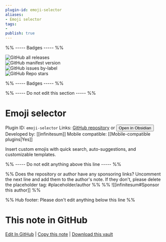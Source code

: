 ```yaml
---
plugin-id: emoji-selector
aliases:
- Emoji selector
tags: 
- 
publish: true
---
```


%% ----- Badges ----- %%

![GitHub all releases](https://img.shields.io/github/downloads/infinitesum/obsidian-emoji-selector/total?color=573E7A&logo=github&style=for-the-badge)   
![GitHub manifest version](https://img.shields.io/github/manifest-json/v/infinitesum/obsidian-emoji-selector?color=573E7A&logo=github&style=for-the-badge)   
![GitHub issues by-label](https://img.shields.io/github/issues/infinitesum/obsidian-emoji-selector/help%20wanted?color=573E7A&logo=github&style=for-the-badge)   
![GitHub Repo stars](https://img.shields.io/github/stars/infinitesum/obsidian-emoji-selector?color=573E7A&logo=github&style=for-the-badge)

%% ----- Badges ----- %%

%% ----- Do not edit this section ----- %%

# Emoji selector

Plugin ID: `emoji-selector`
Links: [GitHub repository](https://github.com/infinitesum/obsidian-emoji-selector) or [<button id=HH>Open in Obsidian</button>](obsidian://show-plugin?id=emoji-selector)
Developed by: [[infinitesum]]
Mobile compatible: [[Mobile-compatible plugins|Yes]]

Insert custom emojis with quick search, auto-suggestions, and customizable templates.

%% ----- Do not edit anything above this line ----- %% 

%% Does the repository or author have any sponsoring links? Uncomment the next line and add them to the author's note. If they don't, please delete the placeholder tag: #placeholder/author %%
%% ![[infinitesum#Sponsor this author]] %%

%% Hub footer: Please don't edit anything below this line %%

# This note in GitHub

<span class="git-footer">[Edit In GitHub](https://github.dev/obsidian-community/obsidian-hub/blob/main/02%20-%20Community%20Expansions/02.05%20All%20Community%20Expansions/Plugins/emoji-selector.md "git-hub-edit-note") | [Copy this note](https://raw.githubusercontent.com/obsidian-community/obsidian-hub/main/02%20-%20Community%20Expansions/02.05%20All%20Community%20Expansions/Plugins/emoji-selector.md "git-hub-copy-note") | [Download this vault](https://github.com/obsidian-community/obsidian-hub/archive/refs/heads/main.zip "git-hub-download-vault") </span>
